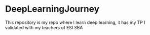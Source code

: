 ﻿# DeepLearningJourney
This repository is my repo where I learn deep learning, it has my TP I validated with my teachers of ESI SBA
